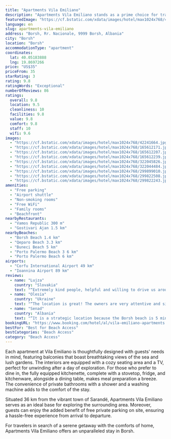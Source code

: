 ```yaml
---
title: "Apartments Vila Emiliano"
description: "Apartments Vila Emiliano stands as a prime choice for travelers seeking comfort and convenience in the heart of Borsh."
featuredImage: "https://cf.bstatic.com/xdata/images/hotel/max1024x768/42241664.jpg?k=b232b878f31c2760ecaa99d27e897c1f78a6df0d7f09103f2a8bb95b3cebd632&o=&hp=1"
language: en
slug: apartments-vila-emiliano
address: "Borsh, Rr. Nacionale, 9999 Borsh, Albania"
city: "Borsh"
location: "Borsh"
accommodationType: "apartment"
coordinates:
  lat: 40.05183888
  lng: 19.8697266
price: "US$35"
priceFrom: 35
starRating: 3
rating: 9.8
ratingWords: "Exceptional"
numberOfReviews: 86
ratings:
  overall: 9.8
  location: 9.5
  cleanliness: 10
  facilities: 9.8
  value: 9.8
  comfort: 9.8
  staff: 10
  wifi: 9.6
images:
  - "https://cf.bstatic.com/xdata/images/hotel/max1024x768/42241664.jpg?k=b232b878f31c2760ecaa99d27e897c1f78a6df0d7f09103f2a8bb95b3cebd632&o=&hp=1"
  - "https://cf.bstatic.com/xdata/images/hotel/max1024x768/165612171.jpg?k=c39c994181bff38fe5d9b1c9d47d0af5cfeb02167dc068506aae735317fc54d2&o=&hp=1"
  - "https://cf.bstatic.com/xdata/images/hotel/max1024x768/165612207.jpg?k=2b5af3640563e263ea8878763a1c8a923d3e6865ac6d1a224e16ecd8af2041ba&o=&hp=1"
  - "https://cf.bstatic.com/xdata/images/hotel/max1024x768/165612239.jpg?k=1e1492d4e02da377b4d6e1e0f3450da9ec0752368c6bd3321c370f7f952e2823&o=&hp=1"
  - "https://cf.bstatic.com/xdata/images/hotel/max1024x768/322045826.jpg?k=0905c36d5e3904e97a77fc6d77e88d25bfdf3e714fae1469b04de432b6e37cb5&o=&hp=1"
  - "https://cf.bstatic.com/xdata/images/hotel/max1024x768/322044484.jpg?k=f3d78d672246ac93474f593f8a8d76ace24205c234535d4a91ac93d1e4d10270&o=&hp=1"
  - "https://cf.bstatic.com/xdata/images/hotel/max1024x768/299899010.jpg?k=4a6716a4cb2a80012366c23915de3c3705659255081d1897a528083043b0ec8e&o=&hp=1"
  - "https://cf.bstatic.com/xdata/images/hotel/max1024x768/299822508.jpg?k=37f94462f1eccd28e868e156a7a08dbc0b06f39c01f700e68148358fe8969527&o=&hp=1"
  - "https://cf.bstatic.com/xdata/images/hotel/max1024x768/299822243.jpg?k=691f6389a0e5674ea42eb66183ef821a315205363effa67a51bba4d117c1a087&o=&hp=1"
amenities:
  - "Free parking"
  - "Airport shuttle"
  - "Non-smoking rooms"
  - "Free WiFi"
  - "Family rooms"
  - "Beachfront"
nearbyRestaurants:
  - "Vamos Republic 300 m"
  - "Gostivari Ajan 1.5 km"
nearbyBeaches:
  - "Borsh Beach 1.4 km"
  - "Qeparo Beach 3.3 km"
  - "Buneci Beach 5 km"
  - "Porto Palermo Beach 3 6 km"
  - "Porto Palermo Beach 6 km"
airports:
  - "Corfu International Airport 49 km"
  - "Ioannina Airport 89 km"
reviews:
  - name: "Lujza"
    country: "Slovakia"
    text: "“Extremely kind people, helpful and willing to drive us around. Their son would interprete for us if communication got difficult. Great stay!”"
  - name: "Olesia"
    country: "Ukraine"
    text: "“The location is great! The owners are very attentive and sincere! They treated us to their own grapes and figs - very sweet and tasty! The apartments have everything you need for a comfortable stay. A huge, cool beach is 5.0 km away.I definitely...”"
  - name: "Senad"
    country: "Albania"
    text: "“It is a strategic location because the Borsh beach is 5 minutes with car. You can visit Qeparo, Ksamil, Vuno, Himara, Porto Palermo, Bunec, Lukova, Saranda. All of this places are near Borsh and you have a lot of things to see.”"
bookingURL: "https://www.booking.com/hotel/al/vila-emiliano-apartments.en-gb.html?aid=8035640"
bestFor: "Best for Beach Access"
bestCategories: "Beach Access"
category: "Beach Access"
---
```


Each apartment at Vila Emiliano is thoughtfully designed with guests' needs in mind, featuring balconies that boast breathtaking views of the sea and lush gardens. The interiors are equipped with a cozy seating area and a TV, perfect for unwinding after a day of exploration. For those who prefer to dine in, the fully equipped kitchenette, complete with a stovetop, fridge, and kitchenware, alongside a dining table, makes meal preparation a breeze. The convenience of private bathrooms with a shower and a washing machine adds to the comfort of the stay.

Situated 36 km from the vibrant town of Sarandë, Apartments Vila Emiliano serves as an ideal base for exploring the surrounding area. Moreover, guests can enjoy the added benefit of free private parking on site, ensuring a hassle-free experience from arrival to departure.

For travelers in search of a serene getaway with the comforts of home, Apartments Vila Emiliano offers an unparalleled stay in Borsh.